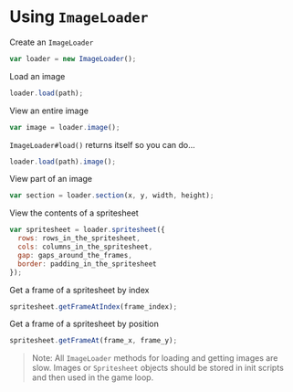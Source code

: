 # Using `ImageLoader`
Create an `ImageLoader`
```js
var loader = new ImageLoader();
```
Load an image
```js
loader.load(path);
```
View an entire image
```js
var image = loader.image();
```
`ImageLoader#load()` returns itself so you can do...
```js
loader.load(path).image();
```
View part of an image
```js
var section = loader.section(x, y, width, height);
```
View the contents of a spritesheet
```js
var spritesheet = loader.spritesheet({
  rows: rows_in_the_spritesheet,
  cols: columns_in_the_spritesheet,
  gap: gaps_around_the_frames,
  border: padding_in_the_spritesheet
});
```
Get a frame of a spritesheet by index
```js
spritesheet.getFrameAtIndex(frame_index);
```
Get a frame of a spritesheet by position
```js
spritesheet.getFrameAt(frame_x, frame_y);
```
> Note: All `ImageLoader` methods for loading and getting images are slow. Images or `Spritesheet` objects should be stored in init scripts and then used in the game loop.

